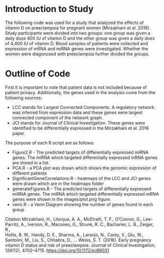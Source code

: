 # Introduction to Study

The following code was used for a study that analyzed the effects of vitamin D on preeclampsia for pregnant women (Mirzakhani et al. 2016). Study participants were divided into two groups: one group was given a daily dose 400 IU of vitamin D and the other group was given a daily does of 4,400 IU of vitamin D. Blood samples of patients were collected and expression of mRNA and miRNA genes were investigated. Whether the women were diagonosed with preeclampsia further divided the groups. 

# Outline of Code

First it is important to note that patient data is not included because of patient privacy. Additionally, the genes used in the analysis come from the following sources:

- LCC stands for Largest Connected Components. A regulatory network was inferred from expression data and these genes were largest connected component of the network graph.
- JCI stands for Journal of Clinical Investigation. These genes were identified to be differentially expressed in the Mirzakhani et al. 2016 paper.

The purpose of each R script are as follows:

- Figure2.R - The predicted targets of differentially expressed miRNA genes. The miRNA which targeted differentially expressed mRNA genes are stored in a list.
- PCA.R - a PCA plot was drawn which shows the genomic expression of different patients
- SignificantGeneCorrelations.R - heatmaps of the LCC and JCI genes were drawn which are in the heatmaps folder
- generateFigures.R - The predicted targets of differentially expressed miRNA genes. The miRNA which targeted differentially expressed mRNA genes were shown in the images/plot.png figure.
- venn.R - a Venn Diagram showing the number of genes found in each group

Citation
Mirzakhani, H., Litonjua, A. A., McElrath, T. F., O’Connor, G., Lee-Parritz, A., Iverson, R., Macones, G., Strunk, R. C., Bacharier, L. B., Zeiger, R.,       
  Hollis, B. W., Handy, D. E., Sharma, A., Laranjo, N., Carey, V., Qiu, W., Santolini, M., Liu, S., Chhabra, D., … Weiss, S. T. (2016). Early pregnancy 
  vitamin D status and risk of preeclampsia. Journal of Clinical Investigation, 126(12), 4702–4715. https://doi.org/10.1172/jci89031 
